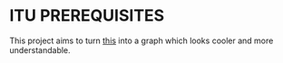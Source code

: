# ITU PREREQUISITES


This project aims to turn [this](http://www.sis.itu.edu.tr/tr/onsart/) into a graph which looks cooler and more 
understandable.

